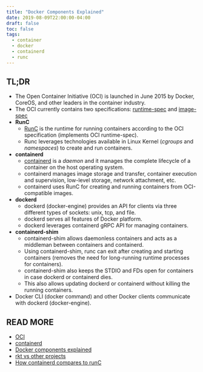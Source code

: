```yaml
---
title: "Docker Components Explained"
date: 2019-08-09T22:00:00-04:00
draft: false
toc: false
tags:
  - container
  - docker
  - containerd
  - runc
---
```


## TL;DR

 - The Open Container Initiative (OCI) is launched in June 2015 by Docker, CoreOS, and other leaders in the container industry.
 - The OCI currently contains two specifications: [runtime-spec](https://github.com/opencontainers/runtime-spec) and [image-spec](https://github.com/opencontainers/image-spec)
 - **RunC**
   - [RunC](https://github.com/opencontainers/runc) is the runtime for running containers according to the OCI specification (implements OCI runtime-spec).
   - Runc leverages technologies available in Linux Kernel (_cgroups_ and _namespaces_) to create and run containers.
 - **containerd**
   - [containerd](https://github.com/containerd/containerd) is a _daemon_ and it manages the complete lifecycle of a container on the host operating system.
   - containerd manages image storage and transfer, container execution and supervision, low-level storage, network attachment, etc.
   - containerd uses RunC for creating and running containers from OCI-compatible images.
 - **dockerd**
   - dockerd (docker-engine) provides an API for clients via three different types of sockets: unix, tcp, and file.
   - dockerd serves all features of Docker platform.
   - dockerd leverages containerd gRPC API for managing containers.
 - **containerd-shim**
   - containerd-shim allows daemonless containers and acts as a middleman between containers and containerd.
   - Using containerd-shim, runc can exit after creating and starting containers (removes the need for long-running runtime processes for containers).
   - containerd-shim also keeps the STDIO and FDs open for containers in case dockerd or containerd dies.
   - This also allows updating dockerd or containerd without killing the running containers.
 - Docker CLI (docker command) and other Docker clients communicate with dockerd (docker-engine).

## READ MORE

 - [OCI](https://www.opencontainers.org)
 - [containerd](https://containerd.io)
 - [Docker components explained](http://alexander.holbreich.org/docker-components-explained)
 - [rkt vs other projects](https://github.com/rkt/rkt/blob/v1.29.0/Documentation/rkt-vs-other-projects.md)
 - [How containerd compares to runC](https://stackoverflow.com/questions/41645665/how-containerd-compares-to-runc)
